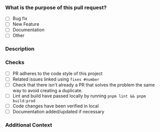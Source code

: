 <!--
Thanks for opening a PR! Your contribution is much appreciated.

Please make sure that the pull request is limited to one type (feat, fix, etc.) and keep it as small as possible. You can open multiple PR's instead of opening a huge one.
-->

### What is the purpose of this pull request? <!-- (put an "X" next to an item) -->

- [ ] Bug fix
- [ ] New Feature
- [ ] Documentation
- [ ] Other

### Description

<!-- Add a brief description of the pull request -->

### Checks

- [ ] PR adheres to the code style of this project
- [ ] Related issues linked using `fixes #number`
- [ ] Check that there isn't already a PR that solves the problem the same way to avoid creating a duplicate.
- [ ] Lint and build have passed locally by running `pnpm lint && pnpm build:prod` <!-- TODO: Update your build command here -->
- [ ] Code changes have been verified in local
- [ ] Documentation added/updated if necessary

### Additional Context

<!-- Any additional information like breaking changes, dependencies added, comparisons between new and old behaviour, etc. -->
